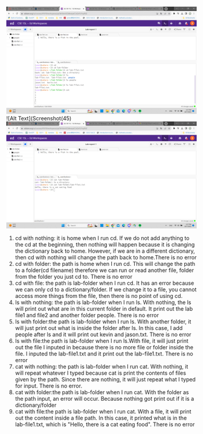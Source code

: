 ![image1-cd-ls-cat1](cd-ls-cat1.png)
![Alt Text](Screenshot(45)
![image1-cat2-3](https://github.com/KevinZhou0519/labreport1/blob/32731e238d511eb50752d78b8432d1de321d03fb/Screenshot%20(46).png)
1. cd with nothing: it is home when I run cd. If we do not add anything to the cd at the beginning, then nothing will happen because it is changing the dictionary back to home. However, if we are in a different dictionary, then cd with nothing will change the path back to home.There is no error
2. cd with folder: the path is home when I run cd. This will change the path to a folder(cd filename) therefore we can run or read another file, folder from the folder you just cd to. There is no error
3. cd with file: the path is lab-folder when I run cd. It has an error because we can only cd to a dictionary/folder. If we change it to a file, you cannot access more things from the file, then there is no point of using cd.
4. ls with nothing: the path is lab-folder when I run ls. With nothing, the ls will print out what are in this current folder in default. It print out the lab file1 and file2 and another folder people. There is no error
5. ls with folder:the path is lab-folder when I run ls. With another folder, it will just print out what is inside the folder after ls. In this case, I add people after ls and it will print out kevin and jason.txt. There is no error
6. ls with file:the path is lab-folder when I run ls.With file, it will just print out the file I inputed in because there is no more file or folder inside the file. I inputed the lab-file1.txt and it print out the lab-file1.txt. There is no error
7. cat with nothing: the path is lab-folder when I run cat. With nothing, it will repeat whatever I typed because cat is print the contents of files given by the path. Since there are nothing, it will just repeat what I typed for input. There is no error.
8. cat with folder:the path is lab-folder when I run cat. With the folder as the path input, an error will occur. Because nothing got print out if it is a dictionary/folder
9. cat with file:the path is lab-folder when I run cat. With a file, it will print out the content inside a file path. In this case, it printed what is in the lab-file1.txt, which is "Hello, there is a cat eating food". There is no error
